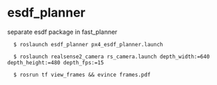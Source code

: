 # esdf_planner
separate esdf package in fast_planner

```shell
  $ roslaunch esdf_planner px4_esdf_planner.launch
```
```shell
  $ roslaunch realsense2_camera rs_camera.launch depth_width:=640 depth_height:=480 depth_fps:=15
```
```shell
  $ rosrun tf view_frames && evince frames.pdf
```
